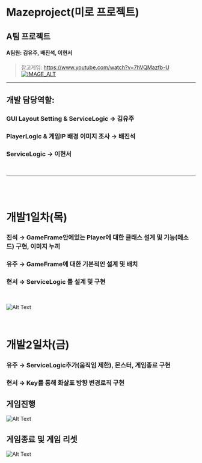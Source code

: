 # Mazeproject(미로 프로젝트)
## A팀 프로젝트   

#### A팀원: 김유주, 배진석, 이현서   

> 참고게임: https://www.youtube.com/watch?v=7hVQMazfb-U <br/>
[![IMAGE_ALT](https://i.ytimg.com/vi/7hVQMazfb-U/hqdefault.jpg?sqp=-oaymwE2COADEI4CSFXyq4qpAygIARUAAIhCGAFwAcABBvABAfgB_gWAAuADigIMCAAQARhlIGUoMTAP&rs=AOn4CLAiDjO2HkoYgAimSu2RqCmG86QtOQ)](https://www.youtube.com/watch?v=7hVQMazfb-U)

***

## 개발 담당역할:
### GUI Layout Setting & ServiceLogic → 김유주

### PlayerLogic & 게임IP 배경 이미지 조사 → 배진석

### ServiceLogic → 이현서

<br> 

***
<br><br>   

# 개발1일차(목)

### 진석 → GameFrame안에있는 Player에 대한 클래스 설계 및 기능(메소드) 구현, 이미지 누끼
### 유주 → GameFrame에 대한 기본적인 설계 및 배치   
### 현서 →  ServiceLogic 틀 설계 및 구현
<br>

![Alt Text](./gif/video1.gif)

<br>   

# 개발2일차(금)

### 유주 → ServiceLogic추가(움직임 제한), 몬스터, 게임종료 구현   
### 현서 → Key를 통해 화살표 방향 변경로직 구현 <br>

## 게임진행
![Alt Text](./gif/gamePlay.gif)
## 게임종료 및 게임 리셋
![Alt Text](./gif/InitOver.gif)
